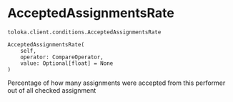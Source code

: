 # AcceptedAssignmentsRate
`toloka.client.conditions.AcceptedAssignmentsRate`

```
AcceptedAssignmentsRate(
    self,
    operator: CompareOperator,
    value: Optional[float] = None
)
```

Percentage of how many assignments were accepted from this performer out of all checked assignment

